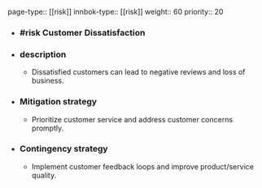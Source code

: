 page-type:: [[risk]]
innbok-type:: [[risk]]
weight:: 60
priority:: 20
- ### #risk Customer Dissatisfaction
- ### description
  - Dissatisfied customers can lead to negative reviews and loss of business.
- ### Mitigation strategy
  - Prioritize customer service and address customer concerns promptly.
- ### Contingency strategy
  - Implement customer feedback loops and improve product/service quality.


